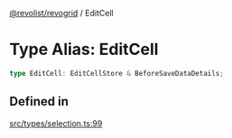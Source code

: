 [@revolist/revogrid](README.md) / EditCell

# Type Alias: EditCell

```ts
type EditCell: EditCellStore & BeforeSaveDataDetails;
```

## Defined in

[src/types/selection.ts:99](https://github.com/revolist/revogrid/blob/08de4537b2052abd86ff4eb5461780401e3c4fcb/src/types/selection.ts#L99)
